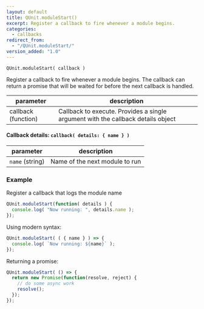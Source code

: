 ```yaml
---
layout: default
title: QUnit.moduleStart()
excerpt: Register a callback to fire whenever a module begins.
categories:
  - callbacks
redirect_from:
  - "/QUnit.moduleStart/"
version_added: "1.0"
---
```


`QUnit.moduleStart( callback )`

Register a callback to fire whenever a module begins. The callback can return a promise that will be waited for before the next callback is handled.

| parameter | description |
|-----------|-------------|
| callback (function) | Callback to execute. Provides a single argument with the callback details object |

#### Callback details: `callback( details: { name } )`

| parameter | description |
|-----------|-------------|
| `name` (string) | Name of the next module to run |

### Example

Register a callback that logs the module name

```js
QUnit.moduleStart(function( details ) {
  console.log( "Now running: ", details.name );
});
```

Using modern syntax:

```js
QUnit.moduleStart( ( { name } ) => {
  console.log( `Now running: ${name}` );
});
```

Returning a promise:

```js
QUnit.moduleStart( () => {
  return new Promise(function(resolve, reject) {
    // do some async work
    resolve();
  });
});
```
